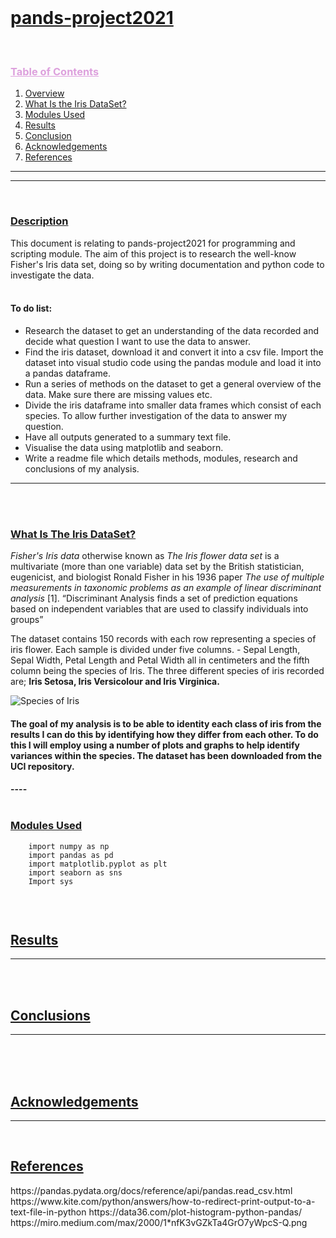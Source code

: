 <br>
<h1><b><u> pands-project2021</u></b></h1>



<br>
<h3 style=color:#DDA0DD><b><u>Table of Contents</b></u></h3></summary>
  <ol>
    <li><a href="#Overview"> Overview</a></li>
    <li><a href="#iris">What Is the Iris DataSet?</a></li>
    <li><a href="#modules used">Modules Used</a></li>
    <li><a href="#results">Results</a></li>
    <li><a href="#conclusion">Conclusion</a></li>
    <li><a href="#acknowledgements">Acknowledgements</a></li>
    <li><a href="#References">References</a></li>
  </ol>
  
---
---
<br>
<h3><b><u>Description</u></b></h3>
This document is relating to pands-project2021 for programming and scripting module. The aim of this project is to research the well-know Fisher's Iris data set, doing so by writing documentation and python code to investigate the data. 
<br></br>

 <h4> To do list: </h4>
 <ul>
  <li>Research the dataset to get an understanding of the data recorded and decide what question I want to use the data to answer.</li>
  <li>Find the iris dataset, download it and convert it into a csv file. Import the dataset into visual studio code using the pandas module and load it into a pandas dataframe.</li>
  <li>Run a series of methods on the dataset to get a general overview of the data. Make sure there are missing values etc.</li>
  <li>Divide the iris dataframe into smaller data frames which consist of each species. To allow further investigation of the data to answer my question. </li>
  <li>Have all outputs generated to a summary text file.</li>
  <li>Visualise the data using matplotlib and seaborn.</li>
   <li>Write a readme file which details methods, modules, research and conclusions of my analysis.</li>
</ul>

-----
</br>
<br>
<h3><b><u>What Is The Iris DataSet?</u></b></h3>
<i>Fisher's Iris data</i> otherwise known as <i>The Iris flower data set</i> is a multivariate (more than one variable) data set  by the British statistician, eugenicist, and biologist Ronald Fisher in his 1936 paper <i>The use of multiple measurements in taxonomic problems as an example of linear discriminant analysis</i> [1]. “Discriminant Analysis finds a set of prediction equations based on independent variables that are used to classify individuals into groups” 

The dataset contains 150 records with each row representing a species of iris flower. Each sample is divided under five columns. - Sepal Length, Sepal Width, Petal Length and Petal Width all in centimeters and the fifth column being the species of Iris. The three different species of iris recorded are; <b>Iris Setosa, Iris Versicolour and Iris Virginica.</b>

![Species of Iris](https://miro.medium.com/max/2000/1*nfK3vGZkTa4GrO7yWpcS-Q.png)

<h4>The goal of my analysis is to be able to identity each class of iris from the results I can do this by identifying how they differ from each other. To do this I will employ using a number of plots and graphs to help  identify variances within the species. 
The dataset has been downloaded from  the UCI repository.<h4>
----
</br>

<br>
<h3><b><u>Modules Used</u></b></h3>

```
    import numpy as np
    import pandas as pd 
    import matplotlib.pyplot as plt
    import seaborn as sns
    Import sys
    
```
<br>
<h2><b><u>Results</u></b></h2>

-----
</br>
<br>
<h2><b><u>Conclusions</u></b></h2>

-----
</br>

</br>

<br>
<h2><b><u>Acknowledgements</u></b></h2>

-----
</br>


<h2><b><u>References</u></b></h2>
https://pandas.pydata.org/docs/reference/api/pandas.read_csv.html
https://www.kite.com/python/answers/how-to-redirect-print-output-to-a-text-file-in-python
https://data36.com/plot-histogram-python-pandas/
https://miro.medium.com/max/2000/1*nfK3vGZkTa4GrO7yWpcS-Q.png